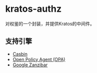 # kratos-authz

对权鉴的一个封装，并提供Kratos的中间件。

## 支持引擎

- [Casbin](https://github.com/casbin/casbin)
- [Open Policy Agent (OPA)](https://github.com/open-policy-agent/opa)
- [Google Zanzibar](https://zanzibar.academy/)